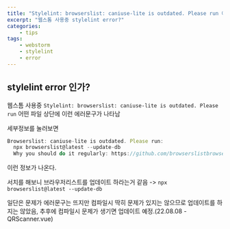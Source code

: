 ```yaml
--- 
title: "Stylelint: browserslist: caniuse-lite is outdated. Please run 에러" 
excerpt: "웹스톰 사용중 stylelint error?"
categories: 
    - tips
tags: 
    - webstorm
    - stylelint
    - error
--- 
```

## stylelint error 인가?

웹스톰 사용중 `Stylelint: browserslist: caniuse-lite is outdated. Please run` 어떤 파일 상단에 이런 에러문구가 나타남  

세부정보를 눌러보면  

```javascript
Browserslist: caniuse-lite is outdated. Please run:
  npx browserslist@latest --update-db
  Why you should do it regularly: https://github.com/browserslistbrowserslist#browsers-data-updating
```

이런 정보가 나온다.  

서치를 해보니 브라우저리스트를 업데이트 하라는거 같음 -> `npx browserslist@latest --update-db`  

일단은 문제가 에러문구는 뜨지만 컴파일시 딱히 문제가 있지는 않으므로 업데이트를 하지는 않았음, 추후에 컴파일시 문제가 생기면 업데이트 예정.(22.08.08 - QRScanner.vue)
